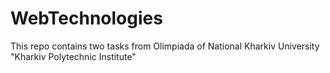 # WebTechnologies
This repo contains two tasks from Olimpiada of National Kharkiv University "Kharkiv Polytechnic Institute"